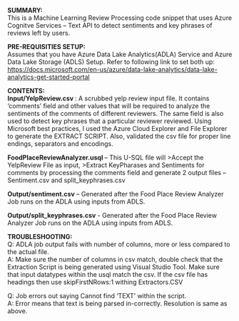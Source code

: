 <b>SUMMARY:</b> <br/>
This is a Machine Learning Review Processing code snippet that uses Azure Cognitve Services – Text API to detect sentiments and key phrases of reviews left by users. <br/>

<b>PRE-REQUISITIES SETUP:</b> <br/>
Assumes that you have Azure Data Lake Analytics(ADLA) Service and Azure Data Lake Storage (ADLS) Setup. Refer to following link to set both up: https://docs.microsoft.com/en-us/azure/data-lake-analytics/data-lake-analytics-get-started-portal

<b>CONTENTS: </b><br/>
<b>Input/YelpReview.csv </b> : A scrubbed yelp review input file. It contains ‘comments’ field and other values that will be required to analyze the sentiments of the comments of different reviewers. The same field is also used to detect key phrases that a particular reviewer reviewed.
Using Microsoft best practices, I used the Azure Cloud Explorer and File Explorer to generate the EXTRACT SCRIPT. Also, validated the csv file for proper line endings, separators and encodings.

<b>FoodPlaceReviewAnalyzer.usql </b> –  This U-SQL file will >Accept the YelpReview File as input, >Extract KeyPharases and Sentiments for comments by processing the comments field and generate 2 output files – Sentiment.csv and split_keyphrases.csv

<b>Output/sentiment.csv</b> – Generated after the Food Place Review Analyzer Job runs on the ADLA using inputs from ADLS.

<b>Output/split_keyphrases.csv</b> - Generated after the Food Place Review Analyzer Job runs on the ADLA using inputs from ADLS.

<b>TROUBLESHOOTING:</b> <br/>
Q: ADLA job output fails with number of columns, more or less compared to the actual file.<br/>
A: Make sure the number of columns in csv match, double check that the Extraction Script is being generated using Visual Studio Tool. Make sure that input datatypes within the usql match the csv. If the csv file has headings then use skipFirstNRows:1 withing Extractors.CSV

Q: Job errors out saying Cannot find ‘TEXT’ within the script. <br/>
A: Error means that text is being parsed in-correctly. Resolution is same as above.
